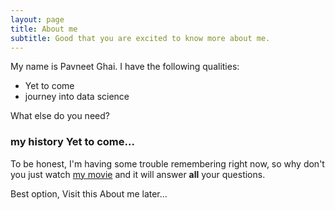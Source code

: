 ```yaml
---
layout: page
title: About me
subtitle: Good that you are excited to know more about me.
---
```


My name is Pavneet Ghai. I have the following qualities:

- Yet to come 
- journey into data science

What else do you need?

### my history Yet to come...

To be honest, I'm having some trouble remembering right now, so why don't you just watch [my movie](http://en.wikipedia.org/wiki/The_Princess_Bride_%28film%29) and it will answer **all** your questions.

Best option, Visit this About me later... 

